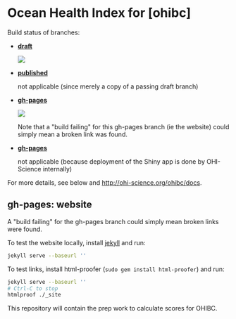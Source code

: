 # Ocean Health Index for  [ohibc]

Build status of branches:

- [**draft**](https://github.com/OHI-Science/ohibc/tree/draft)

  [![](https://api.travis-ci.org/OHI-Science/ohibc.svg?branch=draft)](https://travis-ci.org/OHI-Science/ohibc/branches)

- [**published**](https://github.com/OHI-Science/ohibc/tree/published)

  not applicable (since merely a copy of a passing draft branch)  

- [**gh-pages**](https://github.com/OHI-Science/ohibc/tree/gh-pages)

  [![](https://api.travis-ci.org/OHI-Science/ohibc.svg?branch=gh-pages)](https://travis-ci.org/OHI-Science/ohibc/branches)
  
  Note that a "build failing" for this gh-pages branch (ie the website) could simply mean a broken link was found.

- [**gh-pages**](https://github.com/OHI-Science/ohibc/tree/app)

  not applicable (because deployment of the Shiny app is done by OHI-Science internally)

For more details, see below and http://ohi-science.org/ohibc/docs.

## gh-pages: website

A "build failing" for the gh-pages branch could simply mean broken links were found.

To test the website locally, install [jekyll](http://jekyllrb.com/docs/installation/) and run:

```bash
jekyll serve --baseurl ''
```

To test links, install html-proofer (`sudo gem install html-proofer`) and run:

```bash
jekyll serve --baseurl ''
# Ctrl-C to stop
htmlproof ./_site
```

This repository will contain the prep work to calculate scores for OHIBC.

